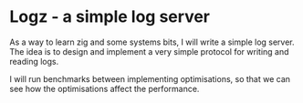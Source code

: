# Logz - a simple log server
As a way to learn zig and some systems bits, I will write a simple log server. The idea is to design and implement a very simple protocol for writing and reading logs.

I will run benchmarks between implementing optimisations, so that we can see how the optimisations affect the performance.

